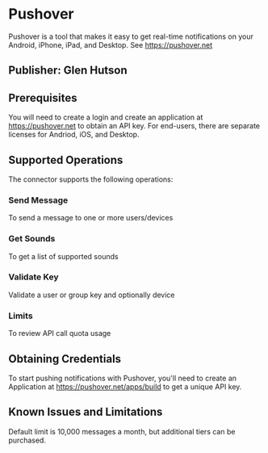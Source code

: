
# Pushover
Pushover is a tool that makes it easy to get real-time notifications on your Android, iPhone, iPad, and Desktop. See https://pushover.net

## Publisher: Glen Hutson

## Prerequisites
You will need to create a login and create an application at https://pushover.net to obtain an API key. For end-users, there are separate licenses for Andriod, iOS, and Desktop. 

## Supported Operations
The connector supports the following operations:

### Send Message
To send a message to one or more users/devices

### Get Sounds
To get a list of supported sounds

### Validate Key
Validate a user or group key and optionally device

### Limits
To review API call quota usage

## Obtaining Credentials
To start pushing notifications with Pushover, you'll need to create an Application at https://pushover.net/apps/build to get a unique API key. 

## Known Issues and Limitations
Default limit is 10,000 messages a month, but additional tiers can be purchased. 
